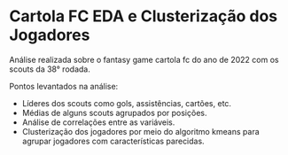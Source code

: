 # Cartola FC EDA e Clusterização dos Jogadores

Análise realizada sobre o fantasy game cartola fc do ano de 2022 com os scouts da 38° rodada.

Pontos levantados na análise:
<ul>
  <li>Líderes dos scouts como gols, assistências, cartões, etc.</li>
  <li>Médias de alguns scouts agrupados por posições.</li>
  <li>Análise de correlações entre as variáveis.</li>
  <li>Clusterização dos jogadores por meio do algoritmo kmeans para agrupar jogadores com características parecidas.</li>
 </ul>
